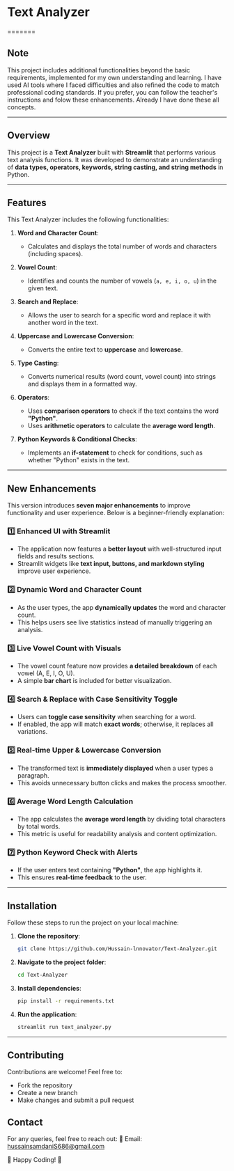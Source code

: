 # Text Analyzer
=======

## Note
This project includes additional functionalities beyond the basic requirements, implemented for my own understanding and learning. I have used AI tools where I faced difficulties and also refined the code to match professional coding standards. If you prefer, you can follow the teacher's instructions and folow these enhancements. Already I have done these all concepts. 

---

## Overview
This project is a **Text Analyzer** built with **Streamlit** that performs various text analysis functions. It was developed to demonstrate an understanding of **data types, operators, keywords, string casting, and string methods** in Python. 

---

## Features
This Text Analyzer includes the following functionalities:

1. **Word and Character Count**: 
   - Calculates and displays the total number of words and characters (including spaces).

2. **Vowel Count**: 
   - Identifies and counts the number of vowels (`a, e, i, o, u`) in the given text.

3. **Search and Replace**:
   - Allows the user to search for a specific word and replace it with another word in the text.

4. **Uppercase and Lowercase Conversion**:
   - Converts the entire text to **uppercase** and **lowercase**.

5. **Type Casting**:
   - Converts numerical results (word count, vowel count) into strings and displays them in a formatted way.

6. **Operators**:
   - Uses **comparison operators** to check if the text contains the word **"Python"**.
   - Uses **arithmetic operators** to calculate the **average word length**.

7. **Python Keywords & Conditional Checks**:
   - Implements an **if-statement** to check for conditions, such as whether "Python" exists in the text.

---

## **New Enhancements**
This version introduces **seven major enhancements** to improve functionality and user experience. Below is a beginner-friendly explanation:

### 1️⃣ **Enhanced UI with Streamlit**
   - The application now features a **better layout** with well-structured input fields and results sections.
   - Streamlit widgets like **text input, buttons, and markdown styling** improve user experience.

### 2️⃣ **Dynamic Word and Character Count**
   - As the user types, the app **dynamically updates** the word and character count.
   - This helps users see live statistics instead of manually triggering an analysis.

### 3️⃣ **Live Vowel Count with Visuals**
   - The vowel count feature now provides **a detailed breakdown** of each vowel (A, E, I, O, U).
   - A simple **bar chart** is included for better visualization.

### 4️⃣ **Search & Replace with Case Sensitivity Toggle**
   - Users can **toggle case sensitivity** when searching for a word.
   - If enabled, the app will match **exact words**; otherwise, it replaces all variations.

### 5️⃣ **Real-time Upper & Lowercase Conversion**
   - The transformed text is **immediately displayed** when a user types a paragraph.
   - This avoids unnecessary button clicks and makes the process smoother.

### 6️⃣ **Average Word Length Calculation**
   - The app calculates the **average word length** by dividing total characters by total words.
   - This metric is useful for readability analysis and content optimization.

### 7️⃣ **Python Keyword Check with Alerts**
   - If the user enters text containing **"Python"**, the app highlights it.
   - This ensures **real-time feedback** to the user.

---

## Installation

Follow these steps to run the project on your local machine:

1. **Clone the repository**:
   ```bash
   git clone https://github.com/Hussain-lnnovator/Text-Analyzer.git
   ```
2. **Navigate to the project folder**:
   ```bash
   cd Text-Analyzer
   ```
3. **Install dependencies**:
   ```bash
   pip install -r requirements.txt
   ```
4. **Run the application**:
   ```bash
   streamlit run text_analyzer.py
   ```

---

## Contributing
Contributions are welcome! Feel free to:
- Fork the repository
- Create a new branch
- Make changes and submit a pull request

## Contact
For any queries, feel free to reach out:
📧 Email: [hussainsamdaniS686@gmail.com](mailto:hussainsamdaniS686@gmail.com)

🚀 Happy Coding! 🎯
